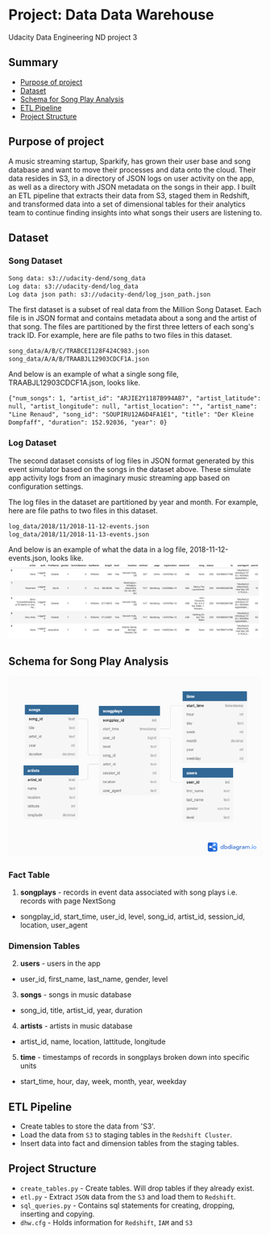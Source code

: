 # Project: Data Data Warehouse
Udacity Data Engineering ND project 3


## Summary
* [Purpose of project](#Purpose-of-project)
* [Dataset](#Dataset)
* [Schema for Song Play Analysis](#Schema-for-Song-Play-Analysis)
* [ETL Pipeline](#ETL-Pipeline)
* [Project Structure](#Project-Structure)

## Purpose of project
A music streaming startup, Sparkify, has grown their user base and song database and want to move their processes and data onto the cloud. Their data resides in S3, in a directory of JSON logs on user activity on the app, as well as a directory with JSON metadata on the songs in their app. I built an ETL pipeline that extracts their data from S3, staged them in Redshift, and transformed data into a set of dimensional tables for their analytics team to continue finding insights into what songs their users are listening to.

## Dataset

### Song Dataset
```
Song data: s3://udacity-dend/song_data
Log data: s3://udacity-dend/log_data
Log data json path: s3://udacity-dend/log_json_path.json
```
The first dataset is a subset of real data from the Million Song Dataset. Each file is in JSON format and contains metadata about a song and the artist of that song. The files are partitioned by the first three letters of each song's track ID. For example, here are file paths to two files in this dataset.
```
song_data/A/B/C/TRABCEI128F424C983.json
song_data/A/A/B/TRAABJL12903CDCF1A.json
```

And below is an example of what a single song file, TRAABJL12903CDCF1A.json, looks like.
```
{"num_songs": 1, "artist_id": "ARJIE2Y1187B994AB7", "artist_latitude": null, "artist_longitude": null, "artist_location": "", "artist_name": "Line Renaud", "song_id": "SOUPIRU12A6D4FA1E1", "title": "Der Kleine Dompfaff", "duration": 152.92036, "year": 0}
```

### Log Dataset
The second dataset consists of log files in JSON format generated by this event simulator based on the songs in the dataset above. These simulate app activity logs from an imaginary music streaming app based on configuration settings.

The log files in the dataset are partitioned by year and month. For example, here are file paths to two files in this dataset.

```
log_data/2018/11/2018-11-12-events.json
log_data/2018/11/2018-11-13-events.json
```
And below is an example of what the data in a log file, 2018-11-12-events.json, looks like.
![log-data](./images/log-data.PNG)

## Schema for Song Play Analysis

![dbSchema](./images/dbSchema.PNG)

### Fact Table
1. **songplays**  - records in event data associated with song plays i.e. records with page NextSong
  * songplay_id, start_time, user_id, level, song_id, artist_id, session_id, location, user_agent

### Dimension Tables
2. **users** - users in the app
  * user_id, first_name, last_name, gender, level
3. **songs** - songs in music database
  * song_id, title, artist_id, year, duration
4. **artists** - artists in music database
  * artist_id, name, location, lattitude, longitude
5. **time** - timestamps of records in songplays broken down into specific units
 * start_time, hour, day, week, month, year, weekday


## ETL Pipeline
* Create tables to store the data from 'S3'.
* Load the data from `S3` to staging tables in the `Redshift Cluster`.
* Insert data into fact and dimension tables from the staging tables.

## Project Structure

* `create_tables.py` - Create tables. Will drop tables if they already exist.
* `etl.py` - Extract `JSON` data from the `S3` and load them to `Redshift`.
* `sql_queries.py` - Contains sql statements for creating, dropping, inserting and copying.
* `dhw.cfg` - Holds information for `Redshift`, `IAM` and `S3`
